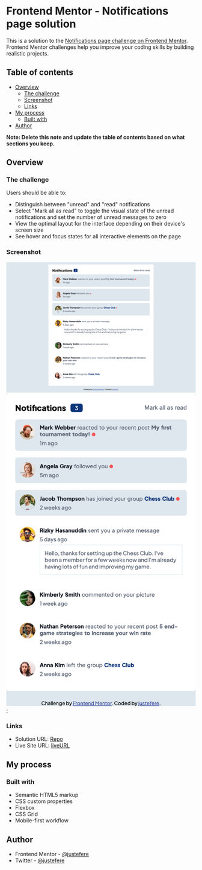 # Frontend Mentor - Notifications page solution

This is a solution to the [Notifications page challenge on Frontend Mentor](https://www.frontendmentor.io/challenges/notifications-page-DqK5QAmKbC). Frontend Mentor challenges help you improve your coding skills by building realistic projects.

## Table of contents

- [Overview](#overview)
  - [The challenge](#the-challenge)
  - [Screenshot](#screenshot)
  - [Links](#links)
- [My process](#my-process)
  - [Built with](#built-with)
- [Author](#author)

**Note: Delete this note and update the table of contents based on what sections you keep.**

## Overview

### The challenge

Users should be able to:

- Distinguish between "unread" and "read" notifications
- Select "Mark all as read" to toggle the visual state of the unread notifications and set the number of unread messages to zero
- View the optimal layout for the interface depending on their device's screen size
- See hover and focus states for all interactive elements on the page

### Screenshot

![](./desktop.png)
![](./mobile.png);

### Links

- Solution URL: [Repo]([https://your-solution-url.com](https://github.com/justEfere/frontend-mentor/tree/main/Notifications-page))
- Live Site URL: [liveURL]([https://your-live-site-url.com](https://justefere.github.io/frontend-mentor/Notifications-page/))

## My process

### Built with

- Semantic HTML5 markup
- CSS custom properties
- Flexbox
- CSS Grid
- Mobile-first workflow

## Author

<!-- - Website - [Add your name here](https://www.your-site.com) -->

- Frontend Mentor - [@justefere](https://www.frontendmentor.io/profile/justefere)
- Twitter - [@justefere](https://www.twitter.com/justefere)
